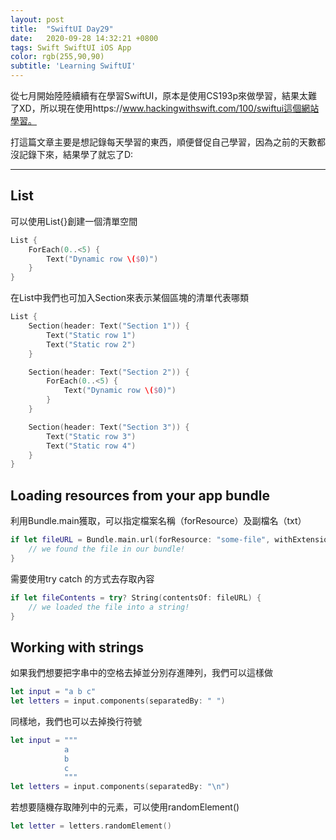 ```yaml
---
layout: post
title:  "SwiftUI Day29"
date:   2020-09-28 14:32:21 +0800
tags: Swift SwiftUI iOS App
color: rgb(255,90,90)
subtitle: 'Learning SwiftUI'
---
```


從七月開始陸陸續續有在學習SwiftUI，原本是使用CS193p來做學習，結果太難了XD，所以現在使用https://www.hackingwithswift.com/100/swiftui這個網站學習。

打這篇文章主要是想記錄每天學習的東西，順便督促自己學習，因為之前的天數都沒記錄下來，結果學了就忘了D:

-------

## List

可以使用List{}創建一個清單空間

```swift
List {
    ForEach(0..<5) {
        Text("Dynamic row \($0)")
    }
}
```

在List中我們也可加入Section來表示某個區塊的清單代表哪類

```swift
List {
    Section(header: Text("Section 1")) {
        Text("Static row 1")
        Text("Static row 2")
    }

    Section(header: Text("Section 2")) {
        ForEach(0..<5) {
            Text("Dynamic row \($0)")
        }
    }

    Section(header: Text("Section 3")) {
        Text("Static row 3")
        Text("Static row 4")
    }
}
```

## Loading resources from your app bundle

利用Bundle.main獲取，可以指定檔案名稱（forResource）及副檔名（txt）

```swift
if let fileURL = Bundle.main.url(forResource: "some-file", withExtension: "txt") {
    // we found the file in our bundle!
}	
```

需要使用try catch 的方式去存取內容

```swift
if let fileContents = try? String(contentsOf: fileURL) {
    // we loaded the file into a string!
}
```

## Working with strings

如果我們想要把字串中的空格去掉並分別存進陣列，我們可以這樣做

```swift
let input = "a b c"
let letters = input.components(separatedBy: " ")
```

同樣地，我們也可以去掉換行符號

```swift
let input = """
            a
            b
            c
            """
let letters = input.components(separatedBy: "\n")
```

若想要隨機存取陣列中的元素，可以使用randomElement()

```swift
let letter = letters.randomElement()
```

